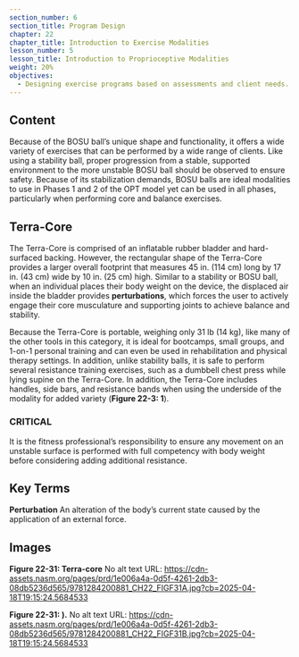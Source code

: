 ```yaml
---
section_number: 6
section_title: Program Design
chapter: 22
chapter_title: Introduction to Exercise Modalities
lesson_number: 5
lesson_title: Introduction to Proprioceptive Modalities
weight: 20%
objectives:
  - Designing exercise programs based on assessments and client needs.
---
```


## Content
Because of the BOSU ball’s unique shape and functionality, it offers a wide variety of exercises that can be performed by a wide range of clients. Like using a stability ball, proper progression from a stable, supported environment to the more unstable BOSU ball should be observed to ensure safety. Because of its stabilization demands, BOSU balls are ideal modalities to use in Phases 1 and 2 of the OPT model yet can be used in all phases, particularly when performing core and balance exercises.

## Terra-Core

The Terra-Core is comprised of an inflatable rubber bladder and hard-surfaced backing. However, the rectangular shape of the Terra-Core provides a larger overall footprint that measures 45 in. (114 cm) long by 17 in. (43 cm) wide by 10 in. (25 cm) high. Similar to a stability or BOSU ball, when an individual places their body weight on the device, the displaced air inside the bladder provides **perturbations**, which forces the user to actively engage their core musculature and supporting joints to achieve balance and stability.

Because the Terra-Core is portable, weighing only 31 lb (14 kg), like many of the other tools in this category, it is ideal for bootcamps, small groups, and 1-on-1 personal training and can even be used in rehabilitation and physical therapy settings. In addition, unlike stability balls, it is safe to perform several resistance training exercises, such as a dumbbell chest press while lying supine on the Terra-Core. In addition, the Terra-Core includes handles, side bars, and resistance bands when using the underside of the modality for added variety (**Figure 22-3: 1**).

### CRITICAL

It is the fitness professional’s responsibility to ensure any movement on an unstable surface is performed with full competency with body weight before considering adding additional resistance.

## Key Terms

**Perturbation**
An alteration of the body’s current state caused by the application of an external force.

## Images

**Figure 22-31: Terra-core**
No alt text
URL: https://cdn-assets.nasm.org/pages/prd/1e006a4a-0d5f-4261-2db3-08db5236d565/9781284200881_CH22_FIGF31A.jpg?cb=2025-04-18T19:15:24.5684533

**Figure 22-31: ).**
No alt text
URL: https://cdn-assets.nasm.org/pages/prd/1e006a4a-0d5f-4261-2db3-08db5236d565/9781284200881_CH22_FIGF31B.jpg?cb=2025-04-18T19:15:24.5684533
